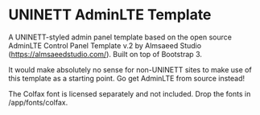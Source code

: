 # UNINETT AdminLTE Template

A UNINETT-styled admin panel template based on the open source AdminLTE Control Panel Template v.2 by Almsaeed Studio (https://almsaeedstudio.com/). Built on top of Bootstrap 3.

It would make absolutely no sense for non-UNINETT sites to make use of this template as a starting point. Go get AdminLTE from source instead! 

The Colfax font is licensed separately and not included. Drop the fonts in /app/fonts/colfax.